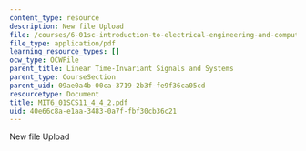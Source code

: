 ```yaml
---
content_type: resource
description: New file Upload
file: /courses/6-01sc-introduction-to-electrical-engineering-and-computer-science-i-spring-2011/40e66c8ae1aa34830a7ffbf30cb36c21_MIT6_01SCS11_4_4_2.pdf
file_type: application/pdf
learning_resource_types: []
ocw_type: OCWFile
parent_title: Linear Time-Invariant Signals and Systems
parent_type: CourseSection
parent_uid: 09ae0a4b-00ca-3719-2b3f-fe9f36ca05cd
resourcetype: Document
title: MIT6_01SCS11_4_4_2.pdf
uid: 40e66c8a-e1aa-3483-0a7f-fbf30cb36c21
---
```

New file Upload

